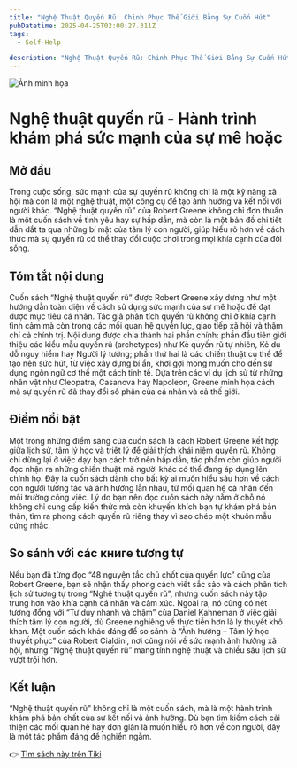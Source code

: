 ```yaml
---
title: "Nghệ Thuật Quyến Rũ: Chinh Phục Thế Giới Bằng Sự Cuốn Hút"
pubDatetime: 2025-04-25T02:00:27.311Z
tags:
  - Self-Help

description: "Nghệ Thuật Quyến Rũ: Chinh Phục Thế Giới Bằng Sự Cuốn Hút"
---
```


![Ảnh minh họa](https://images.unsplash.com/photo-1617873696465-792058dddd83?crop=entropy&cs=tinysrgb&fit=max&fm=jpg&ixid=M3w3MzA0NDl8MHwxfHNlYXJjaHwxfHxOZ2glRTElQkIlODclMjB0aHUlRTElQkElQUR0JTIwcXV5JUUxJUJBJUJGbiUyMHIlQzUlQTl8ZW58MHx8fHwxNzQ1NTQ2NDI3fDA&ixlib=rb-4.0.3&q=80&w=400) 

 # Nghệ thuật quyến rũ - Hành trình khám phá sức mạnh của sự mê hoặc

## Mở đầu
Trong cuộc sống, sức mạnh của sự quyến rũ không chỉ là một kỹ năng xã hội mà còn là một nghệ thuật, một công cụ để tạo ảnh hưởng và kết nối với người khác. “Nghệ thuật quyến rũ” của Robert Greene không chỉ đơn thuần là một cuốn sách về tình yêu hay sự hấp dẫn, mà còn là một bản đồ chi tiết dẫn dắt ta qua những bí mật của tâm lý con người, giúp hiểu rõ hơn về cách thức mà sự quyến rũ có thể thay đổi cuộc chơi trong mọi khía cạnh của đời sống.

## Tóm tắt nội dung
Cuốn sách “Nghệ thuật quyến rũ” được Robert Greene xây dựng như một hướng dẫn toàn diện về cách sử dụng sức mạnh của sự mê hoặc để đạt được mục tiêu cá nhân. Tác giả phân tích quyến rũ không chỉ ở khía cạnh tình cảm mà còn trong các mối quan hệ quyền lực, giao tiếp xã hội và thậm chí cả chính trị. Nội dung được chia thành hai phần chính: phần đầu tiên giới thiệu các kiểu mẫu quyến rũ (archetypes) như Kẻ quyến rũ tự nhiên, Kẻ dụ dỗ nguy hiểm hay Người lý tưởng; phần thứ hai là các chiến thuật cụ thể để tạo nên sức hút, từ việc xây dựng bí ẩn, khơi gợi mong muốn cho đến sử dụng ngôn ngữ cơ thể một cách tinh tế. Dựa trên các ví dụ lịch sử từ những nhân vật như Cleopatra, Casanova hay Napoleon, Greene minh họa cách mà sự quyến rũ đã thay đổi số phận của cá nhân và cả thế giới.

## Điểm nổi bật
Một trong những điểm sáng của cuốn sách là cách Robert Greene kết hợp giữa lịch sử, tâm lý học và triết lý để giải thích khái niệm quyến rũ. Không chỉ dừng lại ở việc dạy bạn cách trở nên hấp dẫn, tác phẩm còn giúp người đọc nhận ra những chiến thuật mà người khác có thể đang áp dụng lên chính họ. Đây là cuốn sách dành cho bất kỳ ai muốn hiểu sâu hơn về cách con người tương tác và ảnh hưởng lẫn nhau, từ mối quan hệ cá nhân đến môi trường công việc. Lý do bạn nên đọc cuốn sách này nằm ở chỗ nó không chỉ cung cấp kiến thức mà còn khuyến khích bạn tự khám phá bản thân, tìm ra phong cách quyến rũ riêng thay vì sao chép một khuôn mẫu cứng nhắc.

## So sánh với các книге tương tự 
Nếu bạn đã từng đọc “48 nguyên tắc chủ chốt của quyền lực” cũng của Robert Greene, bạn sẽ nhận thấy phong cách viết sắc sảo và cách phân tích lịch sử tương tự trong “Nghệ thuật quyến rũ”, nhưng cuốn sách này tập trung hơn vào khía cạnh cá nhân và cảm xúc. Ngoài ra, nó cũng có nét tương đồng với “Tư duy nhanh và chậm” của Daniel Kahneman ở việc giải thích tâm lý con người, dù Greene nghiêng về thực tiễn hơn là lý thuyết khô khan. Một cuốn sách khác đáng để so sánh là “Ảnh hưởng – Tâm lý học thuyết phục” của Robert Cialdini, nơi cũng nói về sức mạnh ảnh hưởng xã hội, nhưng “Nghệ thuật quyến rũ” mang tính nghệ thuật và chiều sâu lịch sử vượt trội hơn.

## Kết luận
“Nghệ thuật quyến rũ” không chỉ là một cuốn sách, mà là một hành trình khám phá bản chất của sự kết nối và ảnh hưởng. Dù bạn tìm kiếm cách cải thiện các mối quan hệ hay đơn giản là muốn hiểu rõ hơn về con người, đây là một tác phẩm đáng để nghiền ngẫm.

👉 [Tìm sách này trên Tiki](https://tiki.vn/search?q=Ngh%E1%BB%87%20thu%E1%BA%ADt%20quy%E1%BA%BFn%20r%C5%A9)
